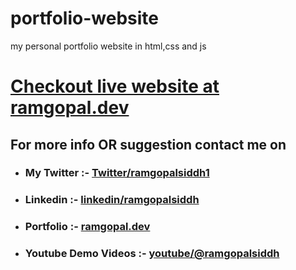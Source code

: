 # portfolio-website

my personal portfolio website in html,css and js

# [Checkout live website at ramgopal.dev](https://ramgopal.dev)


## For more info OR suggestion contact me on

- ### My Twitter :- <a href="https://twitter.com/ramgopalsiddh1/"> Twitter/ramgopalsiddh1 </a>

- ### Linkedin :- <a href="https://www.linkedin.com/in/ramgopalsiddh/">linkedin/ramgopalsiddh</a>

- ### Portfolio :- <a href="https://ramgopal.dev/">ramgopal.dev</a>

- ### Youtube Demo Videos :- <a href="https://www.youtube.com/@ramgopalsiddh">youtube/@ramgopalsiddh</a>
